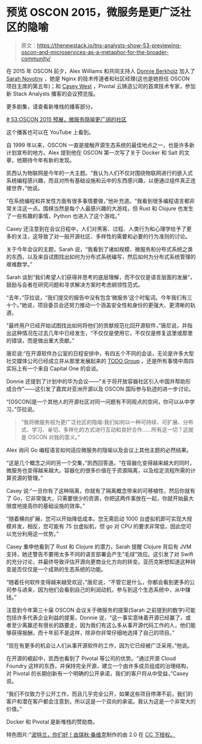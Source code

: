 # 预览 OSCON 2015，微服务是更广泛社区的隐喻

> 原文：<https://thenewstack.io/tns-analysts-show-53-previewing-oscon-and-microservices-as-a-metaphor-for-the-broader-community/>

在 2015 年 OSCON 前夕，Alex Williams 和共同主持人 [Donnie Berkholz](https://twitter.com/dberkholz) 加入了 [Sarah Novotny](https://twitter.com/sarahnovotny) ，她是 Nginx 的技术传道者和社区经理(这也是她担任 OSCON 项目主席的第五年)；和 [Casey West](https://twitter.com/caseywest) ，Pivotal 云铸造公司的首席技术专家，参加新 Stack Analysts 播客的会议预览版。

更多剧集，请查看新堆栈的播客部分。

[# 53:OSCON 2015 预展，微服务隐喻更广阔的社区](https://thenewstack.simplecast.com/episodes/53-previewing-oscon-2015-and-microservices-as-a-metaphor-for-the-broader-community)

这个播客也可以在 YouTube 上看到。

自 1999 年以来，OSCON 一直是接触开源生态系统的最佳地点之一，也是许多新计划宣布的地方。Alex 提到他在 OSCON 第一次写了关于 Docker 和 Salt 的文章，他期待今年有新的发现。

凯西认为物联网是今年的一大主题。“我认为人们不仅对围绕物联网进行的嵌入式系统编程感兴趣，而且对所有基础设施和云中的东西感兴趣，以便通过组件真正连接世界，”他说。

“在系统编程和并发性方面有很多事情要做，”他补充道。“我看到很多编程语言都非常关注这一点。围棋当然是每个人最感兴趣的大游戏，但 Rust 和 Clojure 也发生了一些有趣的事情，Python 也进入了这个游戏。”

Casey 还注意到在会议日程中，人们对黑客、过程、人类行为和心理学给予了更多的关注，这导致了对一般开源社区、多样性的需要和必要的行为准则的讨论。

关于今年会议的主题，Sarah 说，“我看到了诸如规模、微服务和分布式系统之类的东西，以及来自试图找出如何为分布式系统编写，然后如何为分布式系统管理的艰难数学。”

Sarah 谈到“我们希望人们获得并思考的底层理解，而不仅仅是语言层面的发展”，鼓励与会者在研究问题和寻求解决方案时考虑纲领性范式。

“去年，”莎拉说，“我们提交的报告中没有包含‘微服务’这个时髦词。今年我们有三十个。”她说，项目委员会还努力推动一个涵盖安全性和身份的更强大、更清晰的轨道。

“最终用户已经开始试图找出如何将他们的贡献规范化回开源软件，”唐尼说，并指出这种情况在过去几年中已经发生，“不仅仅是使用它，不仅仅是修复这里或那里的错误，而是做出重大贡献。”

唐尼说:“在开源软件办公室的日程安排中，有四五个不同的会谈，无论是许多大型社交媒体公司已经成立并从那里发展起来的 [TODO Group](http://todogroup.org/) ，还是所有事情中周四实际上有一个来自 Capital One 的会谈。

Donnie 还提到了计划中的华为会议——“关于将开放容器社区引入中国并帮助形成合作”——这引发了嘉宾对亚洲开源以及 OSCON 国际参与轨迹的进一步讨论。

“[OSCON]是一个其他人的开源社区对同一问题有不同观点的空间，你可以从中学习，”莎拉说。

> “我将微服务视为更广泛社区的隐喻:我们如何以一种可持续、可扩展、分布式、学习、亲切、多样化的方式进行互动和良好合作……所有这一切？这就是 OSCON 对我的意义。”

Alex 询问 Go 编程语言如何适应微服务的隐喻以及会议上其他主题的必然结果。

“这是几个概念之间的另一个交集，”凯西回答道。“在容器化变得越来越大的同时，微服务也变得越来越大。容器化的很多价值在于资源隔离，以及给定流程所需的计算资源的管理。”

Casey 说:“一旦你有了这种隔离，你就有了隔离概念带来的可移植性，然后你就有了 Go，它非常强大，只需要很少的资源，你把这两件事放在一起，你就开始最大限度地提高你的基础设施的效率。”

“随着横向扩展，您可以开始降低成本。您无需启动 1000 台虚拟机即可实现大规模并发，相反，您可能有 75 台虚拟机，但 go 对 CPU 的要求非常低，因此您可以充分利用这一优势。”

Casey 重申他看到了 Rust 和 Clojure 的潜力，Sarah 提醒 Clojure 背后有 JVM 支持，她还警告不要用太多不同的语言部署会产生“毛球”效应。这引发了对 Swift 的充分讨论，并最终导致评估开源向更商业化方向的转变。亚历克斯想知道这种转变是否仅仅是一个成熟的生态系统的功能。

“随着任何软件变得越来越受欢迎，”唐尼说，“不管它是什么，你都会看到更多的公司参与进来，因为他们会看到自己的利润动机，参与到这个生态系统中，从中赚钱。”

注意到今年第三十届 OSCON 会议关于微服务的提案(Sarah 之前提到的数字)可能包括许多代表企业利益的提案，Donnie 说，“这一事实意味着开源已经赢了，或者至少离赢还有很长的路要走，因为我们有这么多从事开源代码工作的人，他们能够获得报酬，而十年前不是这样，除非你非常仔细地选择了自己的项目。”

“现在有更多的机会让人们从事开源软件的工作，因为它已经被广泛采用，”他说。

在开源的崛起中，凯西也看到了 Pivotal 等公司的优势。“通过开源 Cloud Foundry 这样的东西，并保持完全开源，建立一个由许多成员组成的治理结构，对 Pivotal 的长期创新有一个明确的公开承诺，我们的客户将从中受益，”Casey 说。

“我们不仅致力于公开工作，而且几乎完全公开，如果这些项目停滞不前，我们的客户和潜在客户都会注意到，所以这是一个双向的承诺。我认为这是一个非常大的价值。”

Docker 和 Pivotal 是新堆栈的赞助商。

特色图片:"[波特兰，你们好！由](https://www.flickr.com/photos/31695159@N06/4412207059/in/photolist-7HTHrv-SBoF-yxTx-n4xzCP-4bi1PW-9C7tJ-agK6Ee-dVLGjy-7xztQZ-8oJQkZ-teBkeP-dVLFC1-eiaVcy-vL4ccy-tzRvWc-a8Mg8a-7JhJSK-o3DEzF-cQGxqm-7xMbvT-qdKEth-Ke543-9cLaod-gZ2sPH-9cLaqj-8s4eLb-9zsEBS-hBiL8o-9cLarL-hB9Gh5-gCdBGB-hBaVrD-npt4N-eib13G-bkxNv-ne8y2-4JUiT6-9CanbX-d8qVyj-hrEi7z-8qQYqg-bs5KB2-akamk9-8oN1kG-9yGDV-5FPcom-9Cdg9L-ePzyTv-6qHzt9-acf9Zu)[瑞秋·桑维克](https://www.flickr.com/photos/31695159@N06/)制作的由 2.0 在 [CC 下授权。](https://creativecommons.org/licenses/by/2.0/)

<svg xmlns:xlink="http://www.w3.org/1999/xlink" viewBox="0 0 68 31" version="1.1"><title>Group</title> <desc>Created with Sketch.</desc></svg>